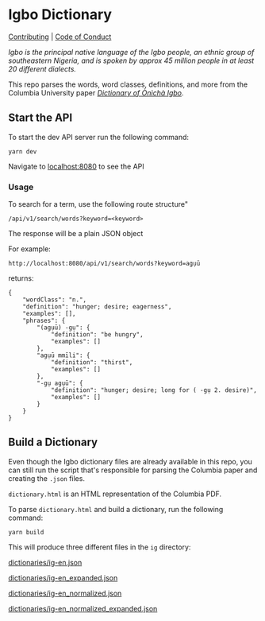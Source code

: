 # Igbo Dictionary
[Contributing](./.github/CONTRIBUTING.md) | [Code of Conduct](./.github/CODE_OF_CONDUCT.md)

*Igbo is the principal native language of the Igbo people, an ethnic group of southeastern Nigeria, and is spoken by approx 45 million people in at least 20 different dialects.*

This repo parses the words, word classes, definitions, and more from the Columbia University paper [*Dictionary of Ònìchà Igbo*](http://www.columbia.edu/itc/mealac/pritchett/00fwp/igbo/IGBO%20Dictionary.pdf).

## Start the API

To start the dev API server run the following command:

```
yarn dev
```

Navigate to [localhost:8080](http://localhost:8080/) to see the API

### Usage

To search for a term, use the following route structure"

```
/api/v1/search/words?keyword=<keyword>
```

The response will be a plain JSON object

For example:

```
http://localhost:8080/api/v1/search/words?keyword=agụū
```

returns:

```
{
    "wordClass": "n.",
    "definition": "hunger; desire; eagerness",
    "examples": [],
    "phrases": {
        "(agụū) -gụ": {
            "definition": "be hungry",
            "examples": []
        },
        "agụū mmīli": {
            "definition": "thirst",
            "examples": []
        },
        "-gụ agụū": {
            "definition": "hunger; desire; long for ( -gụ 2. desire)",
            "examples": []
        }
    }
}
```

## Build a Dictionary

Even though the Igbo dictionary files are already available in this repo, you can still run the script that's responsible for parsing the Columbia paper and creating the `.json` files.

`dictionary.html` is an HTML representation of the Columbia PDF.

To parse `dictionary.html` and build a dictionary, run the following command:

```
yarn build
```

This will produce three different files in the `ig` directory:

[dictionaries/ig-en.json](./ig/dictionaries/ig-en.json)

[dictionaries/ig-en_expanded.json](./ig/dictionaries/ig-en_expanded.json)

[dictionaries/ig-en_normalized.json](./ig/dictionaries/ig-en_normalized.json)

[dictionaries/ig-en_normalized_expanded.json](./ig/dictionaries/ig-en_normalized_expanded.json)
